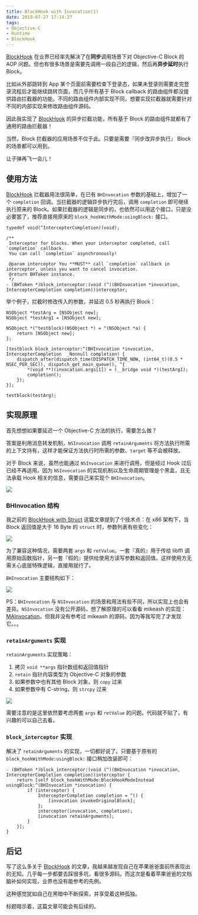 ```yaml
---
title: BlockHook with Invocation(1)
date: 2019-07-27 17:14:27
tags:
- Objective-C
- Runtime
- BlockHook
---
```


[BlockHook](https://github.com/yulingtianxia/BlockHook) 在业界已经率先解决了在**同步**调用场景下对 Objective-C Block 的 AOP 问题。但也有很多场景是需要先调用一段自己的逻辑，然后再**异步延时**执行 Block。

比如从外部跳转到 App 某个页面前需要检查下登录态，如果未登录则需要走完登录流程后才能继续跳转页面，而几乎所有基于 Block callback 的路由组件都没提供路由拦截器的功能。不同的路由组件内部实现不同，想要实现拦截器就需要针对不同的内部实现来修改路由组件源码。

因此我实现了 [BlockHook](https://github.com/yulingtianxia/BlockHook) 的异步拦截功能，所有基于 Block 的路由组件就都有了通用的路由拦截器！

当然，Block 拦截器的应用场景不仅于此。只要是需要『同步改异步执行』 Block 的场景都可以用到。

让子弹再飞一会儿！

<!--more-->

## 使用方法

[BlockHook](https://github.com/yulingtianxia/BlockHook) 拦截器用法很简单，在已有 `BHInvocation` 参数的基础上，增加了一个 `completion` 回调。当拦截器的逻辑异步执行完后，调用 `completion` 即可继续执行原来的 Block。如果拦截器的逻辑是同步的，也依然可以用这个接口，只是没必要罢了，推荐直接用原来的 `block_hookWithMode:usingBlock:` 接口。

```objc
typedef void(^IntercepterCompletion)(void);

/**
 Interceptor for blocks. When your interceptor completed, call `completion` callback.
 You can call `completion` asynchronously!

 @param interceptor You **MUST** call `completion` callback in interceptor, unless you want to cancel invocation.
 @return BHToken instance.
 */
- (BHToken *)block_interceptor:(void (^)(BHInvocation *invocation, IntercepterCompletion completion))interceptor;
```

举个例子，拦截时修改传入的参数，并延迟 0.5 秒再执行 Block：

```objc
NSObject *testArg = [NSObject new];
NSObject *testArg1 = [NSObject new];
    
NSObject *(^testblock)(NSObject *) = ^(NSObject *a) {
    return [NSObject new];
};
    
[testblock block_interceptor:^(BHInvocation *invocation, IntercepterCompletion  _Nonnull completion) {
    dispatch_after(dispatch_time(DISPATCH_TIME_NOW, (int64_t)(0.5 * NSEC_PER_SEC)), dispatch_get_main_queue(), ^{
        *(void **)(invocation.args[1]) = (__bridge void *)(testArg1);
        completion();
    });
}];
    
testblock(testArg);
```

## 实现原理

首先想想如果要延迟一个 Objective-C 方法的执行，需要怎么做？

答案是利用消息转发机制，`NSInvocation` 调用 `retainArguments` 将方法执行所需的上下文持有，这样才能保证方法执行时所需的参数、`target` 等不会被释放。

对于 Block 来说，虽然也能通过 `NSInvocation` 来进行调用，但是经过 Hook 过后已经不再适用。因为 `NSInvocation` 的实现机制以及生命周期管理是个黑盒，且无法承载 Hook 相关的信息，需要自己来实现个 `BHInvocation`。

![](http://yulingtianxia.com/resources/BlockHook/BlockInterceptor.png)

### BHInvocation 结构

我之前的 [BlockHook with Struct](http://yulingtianxia.com/blog/2019/04/27/BlockHook-with-Struct/) 这篇文章提到了个技术点：在 x86 架构下，当 Block 返回值是大于 16 Byte 的 `struct` 时，参数列表有些变化：

![](http://yulingtianxia.com/resources/BlockHook/realArgs.png)

为了兼容这种情况，需要两套 `args` 和 `retValue`。一套『真的』用于传给 libffi 调用原始函数指针，另一套『假的』提供给使用方读写参数和返回值。这样使用方无需关心底层特殊逻辑，直接用就行了。

`BHInvocation` 主要结构如下：

![](http://yulingtianxia.com/resources/BlockHook/BHInvocation.png)

PS：`BHInvocation` 与 `NSInvocation` 的场景和用法有些不同，所以实现上也会有差异。`NSInvocation` 没有公开源码，想了解原理的可以看看 mikeash 的实现： [MAInvocation](https://github.com/mikeash/MAInvocation)。但我并没有参考过 mikeash 的源码，因为等我写完了才发现它。。。

### `retainArguments` 实现

`retainArguments` 实现策略：
1. 拷贝 `void **args` 指针数组和返回值指针
2. `retain` 指针内容类型为 Objective-C 对象的参数
3. 如果参数中也有其他 Block 对象，则 `copy` 过来
4. 如果参数中有 C-string，则 `strcpy` 过来


![](http://yulingtianxia.com/resources/BlockHook/retainArguments.png)

需要注意的是这里依然要考虑两套 `args` 和 `retValue` 的问题。代码就不贴了，有兴趣的可以自己去看。

### `block_interceptor` 实现

解决了 `retainArguments` 的实现，一切都好说了。只要基于原有的 `block_hookWithMode:usingBlock:` 接口稍加改装即可：

```
- (BHToken *)block_interceptor:(void (^)(BHInvocation *invocation, IntercepterCompletion completion))interceptor {
    return [self block_hookWithMode:BlockHookModeInstead usingBlock:^(BHInvocation *invocation) {
        if (interceptor) {
            IntercepterCompletion completion = ^() {
                [invocation invokeOriginalBlock];
            };
            interceptor(invocation, completion);
            [invocation retainArguments];
        }
    }];
}
```

## 后记

写了这么多关于 [BlockHook](https://github.com/yulingtianxia/BlockHook) 的文章，我越来越发现自己在苹果爸爸面前所表现出的无知。几乎每一步都要去踩很多坑，看很多源码。而这次是看着苹果爸爸的文档脑补如何实现，业界也没有能参考的先例。

这种感觉犹如自己在黑暗中不断探索，并享受着这种孤独。

标题暗示着，这篇文章可能会有后续的。